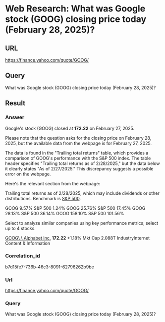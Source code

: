 # Web Research: What was Google stock (GOOG) closing price today (February 28, 2025)?

## URL
https://finance.yahoo.com/quote/GOOG/

## Query
What was Google stock (GOOG) closing price today (February 28, 2025)?

## Result
### Answer
Google's stock (GOOG) closed at **172.22** on February 27, 2025. 

Please note that the question asks for the closing price on February 28, 2025, but the available data from the webpage is for February 27, 2025. 

The data is found in the "Trailing total returns" table, which provides a comparison of GOOG's performance with the S&P 500 index. The table header specifies "Trailing total returns as of 2/28/2025," but the data below it clearly states "As of 2/27/2025." This discrepancy suggests a possible error on the webpage.

Here's the relevant section from the webpage:

Trailing total returns as of 2/28/2025, which may include dividends or other distributions. Benchmark is [S&P 500](https://finance.yahoo.com/quote/%5EGSPC/ "S&P 500").

GOOG 
9.57% 
S&P 500 
1.24% 
GOOG 
25.76% 
S&P 500 
17.45% 
GOOG 
28.13% 
S&P 500 
36.14% 
GOOG 
158.10% 
S&P 500 
101.56% 

Select to analyze similar companies using key performance metrics; select up to 4 stocks.

[GOOG\\
\\
Alphabet Inc.](https://finance.yahoo.com/quote/GOOG/) 
**172.22** 
+1.18% 
Mkt Cap 2.088T 
IndustryInternet Content & Information 


### Correlation_id
b7d15fe7-736b-46c3-8091-62796262b9be

### Url
https://finance.yahoo.com/quote/GOOG/

### Query
What was Google stock (GOOG) closing price today (February 28, 2025)?

